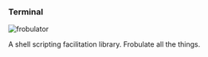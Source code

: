### Terminal

![frobulator](https://raw.githubusercontent.com/nathaneltitane/frobulator/master/frobulator.svg)

A shell scripting facilitation library.
Frobulate all the things.
